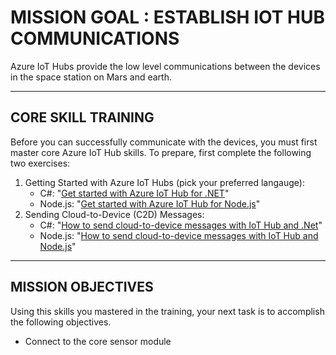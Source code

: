 # MISSION GOAL : ESTABLISH IOT HUB COMMUNICATIONS

Azure IoT Hubs provide the low level communications between the devices in the space station on Mars and earth.

____

## CORE SKILL TRAINING

Before you can successfully communicate with the devices, you must first master core Azure IoT Hub skills.  To prepare, first complete the following two exercises:

1. Getting Started with Azure IoT Hubs (pick your preferred langauge):
    - C#: "[Get started with Azure IoT Hub for .NET](https://azure.microsoft.com/en-us/documentation/articles/iot-hub-csharp-csharp-getstarted/)"
    - Node.js: "[Get started with Azure IoT Hub for Node.js](https://azure.microsoft.com/en-us/documentation/articles/iot-hub-node-node-getstarted/)"
1. Sending Cloud-to-Device (C2D) Messages:
    - C#: "[How to send cloud-to-device messages with IoT Hub and .Net](https://azure.microsoft.com/en-us/documentation/articles/iot-hub-csharp-csharp-c2d/)"
    - Node.js: "[How to send cloud-to-device messages with IoT Hub and Node.js](https://azure.microsoft.com/en-us/documentation/articles/iot-hub-node-node-c2d/)"

____

## MISSION OBJECTIVES

Using this skills you mastered in the training, your next task is to accomplish the following objectives.

- Connect to the core sensor module